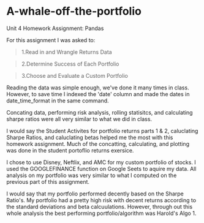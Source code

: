 # A-whale-off-the-portfolio
Unit 4 Homework Assignment: Pandas

For this assignment I was asked to:

>1.Read in and Wrangle Returns Data

>2.Determine Success of Each Portfolio

>3.Choose and Evaluate a Custom Portfolio

Reading the data was simple enough, we've done it many times in class. 
However, to save time I indexed the 'date' column and made the dates in date_time_format in the same command. 

Concating data, performing risk analysis, rolling statisitcs, and calculating sharpe ratios were all very similar to what we did in class.

I would say the Student Activites for portfolio returns parts 1 & 2, caluclating Sharpe Ratios, and caluclating betas helped me the most with this homework assignment. 
Much of the concatting, calculating, and plotting was done in the student portoflio returns exersice. 

I chose to use Disney, Neftlix, and AMC for my custom portfolio of stocks.
I used the GOOGLEFINANCE function on Google Seets to aquire my data. 
All analysis on my portfolio was very similar to what I computed on the previous part of this assignment.

I would say that my portfolio performed decently based on the Sharpe Ratio's. My portfolio had a pretty high risk with decent returns according to the standard deviations and beta calcuulations. 
However, through out this whole analysis the best performing portfolio/algorithm was Harold's Algo 1.
